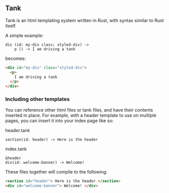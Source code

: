 ## Tank

Tank is an html templating system written in Rust, with syntax similar to Rust itself.

    
A simple example:

```tank
div (id: my-div class: styled-div) ->
    p () -> I am driving a tank
```

becomes:

```html
<div id="my-div" class="styled-div">
  <p>
    I am driving a tank
  </p>
</div>
```
    
### Including other templates

You can reference other html files or tank files, and have their contents inserted in place. For example, with a header
template to use on multiple pages, you can insert it into your index page like so:

header.tank

```tank
section(id: header) -> Here is the header
```

index.tank

```tank
&header
div(id: welcome-banner) -> Welcome!
```

These files together will compile to the following:

```html
<section id="header"> Here is the header </section>
<div id="welcome-banner"> Welcome! </div>
```
